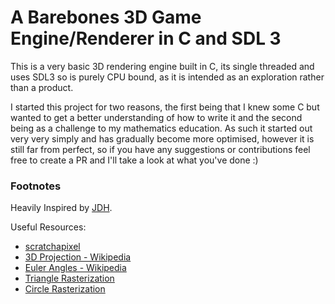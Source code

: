 # A Barebones 3D Game Engine/Renderer in C and SDL 3

This is a very basic 3D rendering engine built in C, its single threaded and uses SDL3 so is purely CPU bound, as it is intended as an exploration rather than a product.

I started this project for two reasons, the first being that I knew some C but wanted to get a better understanding of how to write it and the second being as a challenge to my mathematics education. As such it started out very very simply and has gradually become more optimised, however it is still far from perfect, so if you have any suggestions or contributions feel free to create a PR and I'll take a look at what you've done :)

### Footnotes

Heavily Inspired by [JDH](https://github.com/jdah).

Useful Resources:

-   [scratchapixel](https://www.scratchapixel.com/lessons/3d-basic-rendering/computing-pixel-coordinates-of-3d-point/mathematics-computing-2d-coordinates-of-3d-points.html)
-   [3D Projection - Wikipedia](https://en.wikipedia.org/wiki/3D_projection#Perspective_projection)
-   [Euler Angles - Wikipedia](https://en.wikipedia.org/wiki/Euler_angles#Table_of_matrices)
-   [Triangle Rasterization](https://web.archive.org/web/20050408192410/http://sw-shader.sourceforge.net/rasterizer.html)
-   [Circle Rasterization ](https://en.wikipedia.org/wiki/Midpoint_circle_algorithm)
